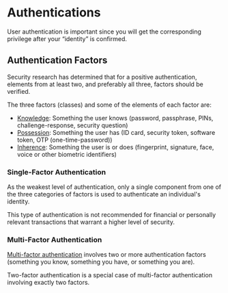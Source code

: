 # Authentications

User authentication is important since you will get the corresponding privilege after your “identity” is confirmed.

## Authentication Factors

Security research has determined that for a positive authentication, elements from at least two, and preferably all three, factors should be verified.

The three factors (classes) and some of the elements of each factor are:
- [Knowledge](multi-factor-authentications.md#knowledge): Something the user knows (password, passphrase, PINs, challenge-response, security question)
- [Possession](multi-factor-authentications.md#possession): Something the user has (ID card, security token, software token, OTP (one-time-password))
- [Inherence](multi-factor-authentications.md#inherence): Something the user is or does (fingerprint, signature, face, voice or other biometric identifiers)

### Single-Factor Authentication

As the weakest level of authentication, only a single component from one of the three categories of factors is used to authenticate an individual's identity.

This type of authentication is not recommended for financial or personally relevant transactions that warrant a higher level of security.

### Multi-Factor Authentication

[Multi-factor authentication](multi-factor-authentications.md.md) involves two or more authentication factors (something you know, something you have, or something you are).

Two-factor authentication is a special case of multi-factor authentication involving exactly two factors.